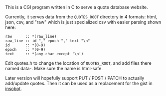 This is a CGI program written in C to serve a quote database website.

Currently, it serves data from the `QUOTES_ROOT` directory in 4 formats:
html, json, csv, and "raw" which is just specialized csv with easier parsing
shown here:

```
raw      :: *(raw_line)
raw_line :: id "," epoch "," text "\n"
id       :: *(0-9)
epoch    :: *(0-9)
text     :: *(any char except '\n')
```

Edit quotes.h to change the location of `QUOTES_ROOT`, and add files there
named data-<name>. Make sure the name is html-safe.

Later version will hopefully support PUT / POST / PATCH to actually add/update
quotes. Then it can be used as a replacement for the gist in [insobot](https://github.com/baines/insobot).

